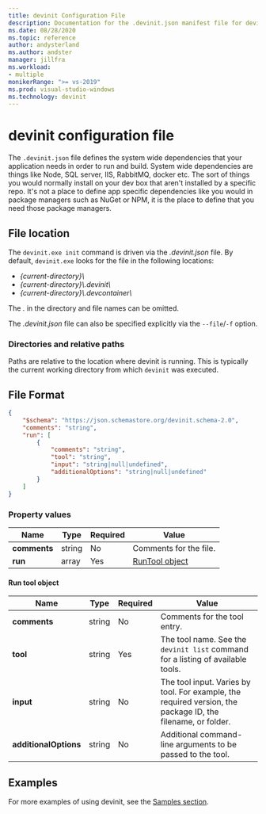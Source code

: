 ```yaml
---
title: devinit Configuration File
description: Documentation for the .devinit.json manifest file for devinit.
ms.date: 08/28/2020
ms.topic: reference
author: andysterland
ms.author: andster
manager: jillfra
ms.workload:
- multiple
monikerRange: ">= vs-2019"
ms.prod: visual-studio-windows
ms.technology: devinit
---
```

# devinit configuration file

The `.devinit.json` file defines the system wide dependencies that your application needs in order to run and build. System wide dependencies are things like Node, SQL server, IIS, RabbitMQ, docker etc. The sort of things you would normally install on your dev box that aren't installed by a specific repo. It's not a place to define app specific dependencies like you would in package managers such as NuGet or NPM, it is the place to define that you need those package managers.

## File location

The `devinit.exe init` command is driven via the _.devinit.json_ file. By default, `devinit.exe` looks for the file in the following locations:

- _{current-directory}\\_
- _{current-directory}\\.devinit\\_
- _{current-directory}\\.devcontainer\\_

The _._ in the directory and file names can be omitted.

The _.devinit.json_ file can also be specified explicitly via the `--file`/`-f` option.

### Directories and relative paths

Paths are relative to the location where devinit is running. This is typically the current working directory from which `devinit` was executed.

## File Format

```json
{
    "$schema": "https://json.schemastore.org/devinit.schema-2.0",
    "comments": "string",
    "run": [
        {
            "comments": "string",
            "tool": "string",
            "input": "string|null|undefined",
            "additionalOptions": "string|null|undefined"
        }
    ]
}
```

### Property values

| Name         | Type   | Required | Value                              |
|--------------|--------|----------|------------------------------------|
| **comments** | string | No       | Comments for the file.             |
| **run**      | array  | Yes      | [RunTool object](#run-tool-object) |

#### Run tool object

| Name                  | Type   | Required | Value                                                                                                      |
|-----------------------|--------|----------|------------------------------------------------------------------------------------------------------------|
| **comments**          | string | No       | Comments for the tool entry.                                                                               |
| **tool**              | string | Yes      | The tool name. See the `devinit list` command for a listing of available tools.                            |
| **input**             | string | No       | The tool input. Varies by tool. For example, the required version, the package ID, the filename, or folder.|
| **additionalOptions** | string | No       | Additional command-line arguments to be passed to the tool.                                                |

## Examples

For more examples of using devinit, see the [Samples section](sample-readme.md).
